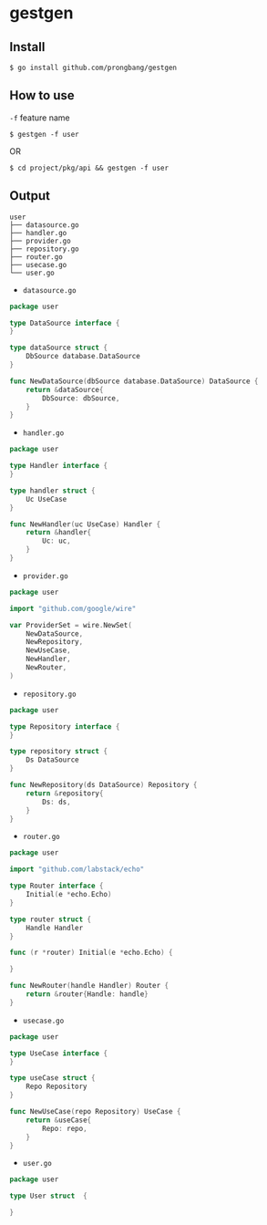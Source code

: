 # gestgen

## Install

```shell script
$ go install github.com/prongbang/gestgen
```

## How to use

`-f`  feature name

```shell script
$ gestgen -f user
```
OR

```shell script
$ cd project/pkg/api && gestgen -f user
```

## Output

```
user
├── datasource.go
├── handler.go
├── provider.go
├── repository.go
├── router.go
├── usecase.go
└── user.go
```

- `datasource.go`

```go
package user

type DataSource interface {
}

type dataSource struct {
    DbSource database.DataSource
}

func NewDataSource(dbSource database.DataSource) DataSource {
    return &dataSource{
        DbSource: dbSource,
    }
}
```

- `handler.go`

```go
package user

type Handler interface {
}

type handler struct {
    Uc UseCase
}

func NewHandler(uc UseCase) Handler {
    return &handler{
        Uc: uc,
    }
}
```

- `provider.go`

```go
package user

import "github.com/google/wire"

var ProviderSet = wire.NewSet(
    NewDataSource,
    NewRepository,
    NewUseCase,
    NewHandler,
    NewRouter,
)
```

- `repository.go`

```go
package user

type Repository interface {
}

type repository struct {
    Ds DataSource
}

func NewRepository(ds DataSource) Repository {
    return &repository{
        Ds: ds,
    }
}
```

- `router.go`

```go
package user

import "github.com/labstack/echo"

type Router interface {
    Initial(e *echo.Echo)
}

type router struct {
    Handle Handler
}

func (r *router) Initial(e *echo.Echo) {

}

func NewRouter(handle Handler) Router {
    return &router{Handle: handle}
}
```

- `usecase.go`

```go
package user

type UseCase interface {
}

type useCase struct {
    Repo Repository
}

func NewUseCase(repo Repository) UseCase {
    return &useCase{
        Repo: repo,
    }
}
```

- `user.go`

```go
package user

type User struct  {

}
```
